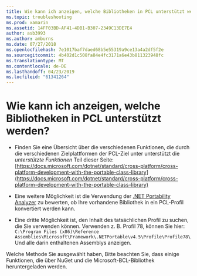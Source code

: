 ```yaml
---
title: Wie kann ich anzeigen, welche Bibliotheken in PCL unterstützt werden?
ms.topic: troubleshooting
ms.prod: xamarin
ms.assetid: 14FF03BD-AF41-4DB1-B307-2349C13DE7E4
author: asb3993
ms.author: amburns
ms.date: 07/27/2018
ms.openlocfilehash: 7e1017baf7daed68b5e55319a9ce13a4a2df5f2e
ms.sourcegitcommit: 4b402d1c508fa84e4fc3171a6e43b811323948fc
ms.translationtype: MT
ms.contentlocale: de-DE
ms.lasthandoff: 04/23/2019
ms.locfileid: "61341264"
---
```

# <a name="how-can-i-view-what-libraries-are-supported-in-a-pcl"></a>Wie kann ich anzeigen, welche Bibliotheken in PCL unterstützt werden?

- Finden Sie eine Übersicht über die verschiedenen Funktionen, die durch die verschiedenen Zielplattformen der PCL-Ziel unter unterstützt die *unterstützte Funktionen* Teil dieser Seite: [https://docs.microsoft.com/dotnet/standard/cross-platform/cross-platform-development-with-the-portable-class-library](https://docs.microsoft.com/dotnet/standard/cross-platform/cross-platform-development-with-the-portable-class-library)

- Eine weitere Möglichkeit ist die Verwendung der [.NET Portability Analyzer](https://visualstudiogallery.msdn.microsoft.com/1177943e-cfb7-4822-a8a6-e56c7905292b) zu bewerten, ob Ihre vorhandene Bibliothek in ein PCL-Profil konvertiert werden kann.

- Eine dritte Möglichkeit ist, den Inhalt des tatsächlichen Profil zu suchen, die Sie verwenden können. Verwenden z. B. Profil 78, können Sie hier: `C:\Program Files (x86)\Reference Assemblies\Microsoft\Framework\.NETPortable\v4.5\Profile\Profile78\` Und alle darin enthaltenen Assemblys anzeigen.

Welche Methode Sie ausgewählt haben, Bitte beachten Sie, dass einige Funktionen, die über NuGet und die Microsoft-BCL-Bibliothek heruntergeladen werden.
